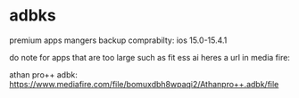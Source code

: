 # adbks
premium apps mangers backup
comprabilty: ios 15.0-15.4.1


do note for apps that are too large such  as fit ess ai heres a url in media fire:

athan pro++ adbk: https://www.mediafire.com/file/bomuxdbh8wpaqi2/Athanpro++.adbk/file

